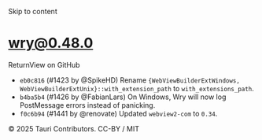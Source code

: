 Skip to content
# wry@0.48.0
ReturnView on GitHub
  * `eb0c816` (#1423 by @SpikeHD) Rename `{WebViewBuilderExtWindows, WebViewBuilderExtUnix}::with_extension_path` to `with_extensions_path`.
  * `b4ba5b4` (#1426 by @FabianLars) On Windows, Wry will now log PostMessage errors instead of panicking.
  * `f0c6b94` (#1441 by @renovate) Updated `webview2-com` to `0.34`.


© 2025 Tauri Contributors. CC-BY / MIT
